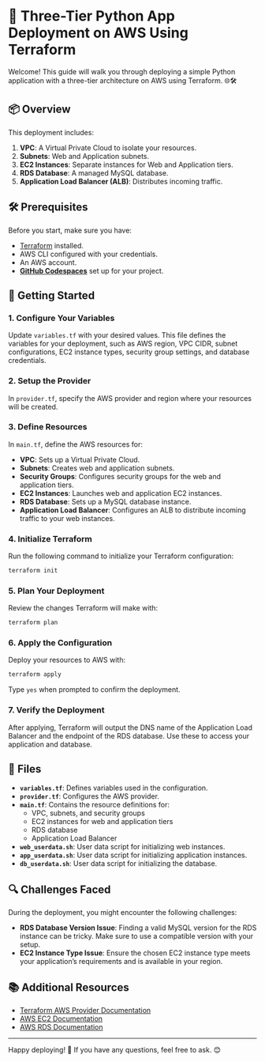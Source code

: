 
# 🚀 Three-Tier Python App Deployment on AWS Using Terraform

Welcome! This guide will walk you through deploying a simple Python application with a three-tier architecture on AWS using Terraform. 🌐🛠️

## 📦 Overview

This deployment includes:
1. **VPC**: A Virtual Private Cloud to isolate your resources.
2. **Subnets**: Web and Application subnets.
3. **EC2 Instances**: Separate instances for Web and Application tiers.
4. **RDS Database**: A managed MySQL database.
5. **Application Load Balancer (ALB)**: Distributes incoming traffic.

## 🛠️ Prerequisites

Before you start, make sure you have:
- [Terraform](https://www.terraform.io/downloads.html) installed.
- AWS CLI configured with your credentials.
- An AWS account.
- **[GitHub Codespaces](https://github.com/features/codespaces)** set up for your project.

## 🚀 Getting Started

### 1. **Configure Your Variables**

Update `variables.tf` with your desired values. This file defines the variables for your deployment, such as AWS region, VPC CIDR, subnet configurations, EC2 instance types, security group settings, and database credentials.

### 2. **Setup the Provider**

In `provider.tf`, specify the AWS provider and region where your resources will be created.

### 3. **Define Resources**

In `main.tf`, define the AWS resources for:
- **VPC**: Sets up a Virtual Private Cloud.
- **Subnets**: Creates web and application subnets.
- **Security Groups**: Configures security groups for the web and application tiers.
- **EC2 Instances**: Launches web and application EC2 instances.
- **RDS Database**: Sets up a MySQL database instance.
- **Application Load Balancer**: Configures an ALB to distribute incoming traffic to your web instances.

### 4. **Initialize Terraform**

Run the following command to initialize your Terraform configuration:

```bash
terraform init
```

### 5. **Plan Your Deployment**

Review the changes Terraform will make with:

```bash
terraform plan
```

### 6. **Apply the Configuration**

Deploy your resources to AWS with:

```bash
terraform apply
```

Type `yes` when prompted to confirm the deployment.

### 7. **Verify the Deployment**

After applying, Terraform will output the DNS name of the Application Load Balancer and the endpoint of the RDS database. Use these to access your application and database.

## 🔧 Files

- **`variables.tf`**: Defines variables used in the configuration.
- **`provider.tf`**: Configures the AWS provider.
- **`main.tf`**: Contains the resource definitions for:
  - VPC, subnets, and security groups
  - EC2 instances for web and application tiers
  - RDS database
  - Application Load Balancer
- **`web_userdata.sh`**: User data script for initializing web instances.
- **`app_userdata.sh`**: User data script for initializing application instances.
- **`db_userdata.sh`**: User data script for initializing the database.

## 🔍 Challenges Faced

During the deployment, you might encounter the following challenges:

- **RDS Database Version Issue**: Finding a valid MySQL version for the RDS instance can be tricky. Make sure to use a compatible version with your setup.
- **EC2 Instance Type Issue**: Ensure the chosen EC2 instance type meets your application’s requirements and is available in your region.

## 📚 Additional Resources

- [Terraform AWS Provider Documentation](https://registry.terraform.io/providers/hashicorp/aws/latest/docs)
- [AWS EC2 Documentation](https://docs.aws.amazon.com/ec2/index.html)
- [AWS RDS Documentation](https://docs.aws.amazon.com/rds/index.html)

---

Happy deploying! 🚀 If you have any questions, feel free to ask. 😊
